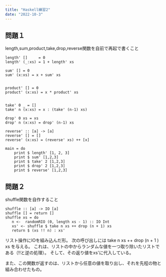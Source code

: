 ```yaml
---
title: "Haskell練習2"
date: "2022-10-3"
---
```

## 問題１

length,sum,product,take,drop,reverse関数を自前で再起で書くこと
```
length' []     = 0
length' (_:xs) = 1 + length' xs

sum' [] = 0
sum' (x:xs) = x + sum' xs


product' [] = 0
product' (x:xs) = x * product' xs


take' 0 _ = []
take' n (x:xs) = x : (take' (n-1) xs)

drop' 0 xs = xs 
drop' n (x:xs) = drop' (n-1) xs

reverse' :: [a] -> [a]
reverse' [] = []
reverse' (x:xs) = (reverse' xs) ++ [x]

main = do
    print $ length' [1, 2, 3]
    print $ sum' [1,2,3]
    print $ take' 2 [1,2,3]
    print $ drop' 2 [1,2,3]
    print $ reverse' [1,2,3]
```

## 問題２
shuffle関数を自作すること

```
shuffle :: [a] -> IO [a]
shuffle [] = return []
shuffle xs = do
   n <-  randomRIO (0, length xs - 1) :: IO Int
   xs' <- shuffle $ take n xs ++ drop (n + 1) xs
   return $ (xs !! n) : xs'
```

リスト操作にIOを組み込んだ形。
次の呼び出しには take n xs ++ drop (n + 1 ) xs を与える。
これは、リストの中からランダムな値を一つ取り除いたリストである（!!と逆の処理）。
そして、その返り値をxs'に代入している。

また、この関数が返すのは、リストから任意の値を取り出し、それを先程の物と組み合わせたもの。


